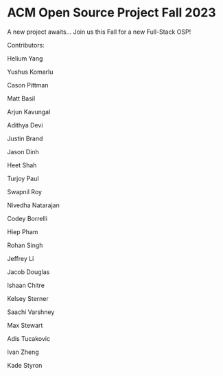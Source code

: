 # ACM Open Source Project Fall 2023

A new project awaits...
Join us this Fall for a new Full-Stack OSP!

Contributors:

Helium Yang

Yushus Komarlu

Cason Pittman

Matt Basil

Arjun Kavungal

Adithya Devi

Justin Brand

Jason Dinh

Heet Shah

Turjoy Paul

Swapnil Roy

Nivedha Natarajan

Codey Borrelli

Hiep Pham

Rohan Singh

Jeffrey Li

Jacob Douglas

Ishaan Chitre

Kelsey Sterner

Saachi Varshney

Max Stewart

Adis Tucakovic

Ivan Zheng

Kade Styron